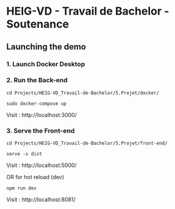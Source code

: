 # HEIG-VD - Travail de Bachelor - Soutenance

## Launching the demo

### 1. Launch Docker Desktop

### 2. Run the Back-end

`
cd Projects/HEIG-VD_Travail-de-Bachelor/5.Projet/docker/
`

`
sudo docker-compose up
`

Visit : http://localhost:3000/

### 3. Serve the Front-end
`
cd Projects/HEIG-VD_Travail-de-Bachelor/5.Projet/front-end/
`

`
serve -s dist
`

Visit : http://localhost:5000/

OR for hot reload (dev)

`
npm run dev
`

Visit : http://localhost:8081/
